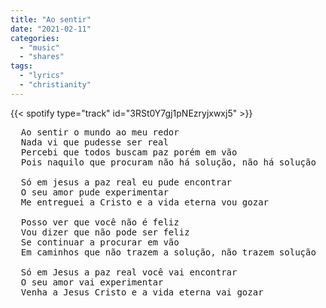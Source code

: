 ```yaml
---
title: "Ao sentir"
date: "2021-02-11"
categories:
  - "music"
  - "shares"
tags:
  - "lyrics"
  - "christianity"
---
```


{{< spotify type="track" id="3RSt0Y7gj1pNEzryjxwxj5" >}}

<pre>
  Ao sentir o mundo ao meu redor
  Nada vi que pudesse ser real
  Percebi que todos buscam paz porém em vão
  Pois naquilo que procuram não há solução, não há solução

  Só em jesus a paz real eu pude encontrar
  O seu amor pude experimentar
  Me entreguei a Cristo e a vida eterna vou gozar

  Posso ver que você não é feliz
  Vou dizer que não pode ser feliz
  Se continuar a procurar em vão
  Em caminhos que não trazem a solução, não trazem solução

  Só em Jesus a paz real você vai encontrar
  O seu amor vai experimentar
  Venha a Jesus Cristo e a vida eterna vai gozar
</pre>